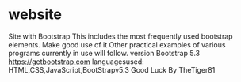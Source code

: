 # website
Site with Bootstrap
This includes the most frequently used bootstrap elements. Make good use of it
Other practical examples of various programs currently in use will follow.
version Bootstrap 5.3
https://getbootstrap.com
languages ​​used: HTML,CSS,JavaScript,BootStrapv5.3
Good Luck By TheTiger81
